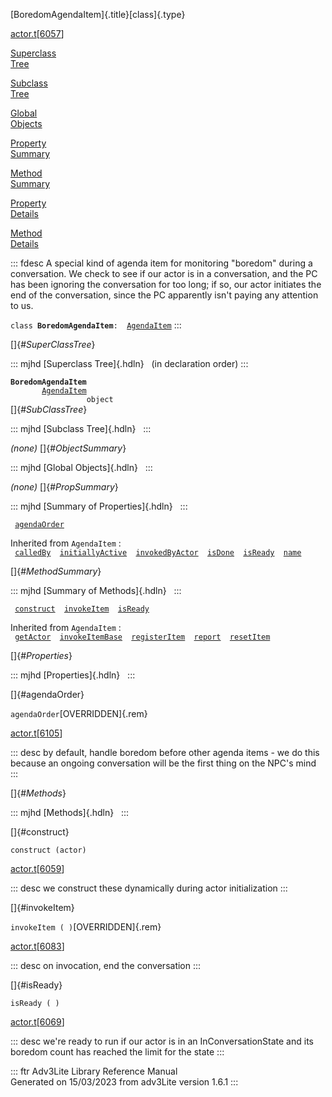 [BoredomAgendaItem]{.title}[class]{.type}

[actor.t](../file/actor.t.html)\[[6057](../source/actor.t.html#6057)\]

[Superclass\
Tree](#_SuperClassTree_)

[Subclass\
Tree](#_SubClassTree_)

[Global\
Objects](#_ObjectSummary_)

[Property\
Summary](#_PropSummary_)

[Method\
Summary](#_MethodSummary_)

[Property\
Details](#_Properties_)

[Method\
Details](#_Methods_)

::: fdesc
A special kind of agenda item for monitoring \"boredom\" during a
conversation. We check to see if our actor is in a conversation, and the
PC has been ignoring the conversation for too long; if so, our actor
initiates the end of the conversation, since the PC apparently isn\'t
paying any attention to us.

`class `**`BoredomAgendaItem`**` :   `[`AgendaItem`](../object/AgendaItem.html)
:::

[]{#_SuperClassTree_}

::: mjhd
[Superclass Tree]{.hdln}   (in declaration order)
:::

**`BoredomAgendaItem`**\
`         `[`AgendaItem`](../object/AgendaItem.html)\
`                 object`\
[]{#_SubClassTree_}

::: mjhd
[Subclass Tree]{.hdln}  
:::

*(none)* []{#_ObjectSummary_}

::: mjhd
[Global Objects]{.hdln}  
:::

*(none)* []{#_PropSummary_}

::: mjhd
[Summary of Properties]{.hdln}  
:::

` `[`agendaOrder`](#agendaOrder)`  `

Inherited from `AgendaItem` :\
` `[`calledBy`](../object/AgendaItem.html#calledBy)`  `[`initiallyActive`](../object/AgendaItem.html#initiallyActive)`  `[`invokedByActor`](../object/AgendaItem.html#invokedByActor)`  `[`isDone`](../object/AgendaItem.html#isDone)`  `[`isReady`](../object/AgendaItem.html#isReady)`  `[`name`](../object/AgendaItem.html#name)`  `

[]{#_MethodSummary_}

::: mjhd
[Summary of Methods]{.hdln}  
:::

` `[`construct`](#construct)`  `[`invokeItem`](#invokeItem)`  `[`isReady`](#isReady)`  `

Inherited from `AgendaItem` :\
` `[`getActor`](../object/AgendaItem.html#getActor)`  `[`invokeItemBase`](../object/AgendaItem.html#invokeItemBase)`  `[`registerItem`](../object/AgendaItem.html#registerItem)`  `[`report`](../object/AgendaItem.html#report)`  `[`resetItem`](../object/AgendaItem.html#resetItem)`  `

[]{#_Properties_}

::: mjhd
[Properties]{.hdln}  
:::

[]{#agendaOrder}

`agendaOrder`[OVERRIDDEN]{.rem}

[actor.t](../file/actor.t.html)\[[6105](../source/actor.t.html#6105)\]

::: desc
by default, handle boredom before other agenda items - we do this
because an ongoing conversation will be the first thing on the NPC\'s
mind
:::

[]{#_Methods_}

::: mjhd
[Methods]{.hdln}  
:::

[]{#construct}

`construct (actor)`

[actor.t](../file/actor.t.html)\[[6059](../source/actor.t.html#6059)\]

::: desc
we construct these dynamically during actor initialization
:::

[]{#invokeItem}

`invokeItem ( )`[OVERRIDDEN]{.rem}

[actor.t](../file/actor.t.html)\[[6083](../source/actor.t.html#6083)\]

::: desc
on invocation, end the conversation
:::

[]{#isReady}

`isReady ( )`

[actor.t](../file/actor.t.html)\[[6069](../source/actor.t.html#6069)\]

::: desc
we\'re ready to run if our actor is in an InConversationState and its
boredom count has reached the limit for the state
:::

::: ftr
Adv3Lite Library Reference Manual\
Generated on 15/03/2023 from adv3Lite version 1.6.1
:::
